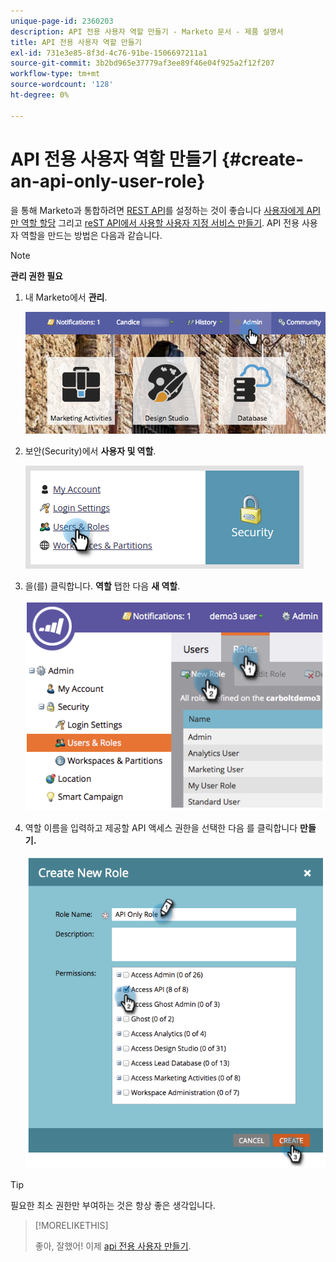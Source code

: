 ```yaml
---
unique-page-id: 2360203
description: API 전용 사용자 역할 만들기 - Marketo 문서 - 제품 설명서
title: API 전용 사용자 역할 만들기
exl-id: 731e3e85-8f3d-4c76-91be-1506697211a1
source-git-commit: 3b2bd965e37779af3ee89f46e04f925a2f12f207
workflow-type: tm+mt
source-wordcount: '128'
ht-degree: 0%

---
```


# API 전용 사용자 역할 만들기 {#create-an-api-only-user-role}

을 통해 Marketo과 통합하려면 [REST API](https://developers.marketo.com/documentation/rest/)를 설정하는 것이 좋습니다 [사용자에게 API만 역할 할당](/help/marketo/product-docs/administration/users-and-roles/create-an-api-only-user.md) 그리고 [reST API에서 사용할 사용자 지정 서비스 만들기](/help/marketo/product-docs/administration/additional-integrations/create-a-custom-service-for-use-with-rest-api.md). API 전용 사용자 역할을 만드는 방법은 다음과 같습니다.

>[!NOTE]
>
>**관리 권한 필요**

1. 내 Marketo에서 **관리**.

   ![](assets/adminhand-1.png)

1. 보안(Security)에서 **사용자 및 역할**.

   ![](assets/two.png)

1. 을(를) 클릭합니다. **역할** 탭한 다음 **새 역할**.

   ![](assets/image2014-9-16-13-3a47-3a12.png)

1. 역할 이름을 입력하고 제공할 API 액세스 권한을 선택한 다음 를 클릭합니다 **만들기.**

   ![](assets/image2014-9-16-13-3a47-3a36.png)

>[!TIP]
>
>필요한 최소 권한만 부여하는 것은 항상 좋은 생각입니다.

>[!MORELIKETHIS]
>
>좋아, 잘했어! 이제 [api 전용 사용자 만들기](/help/marketo/product-docs/administration/users-and-roles/create-an-api-only-user.md).
